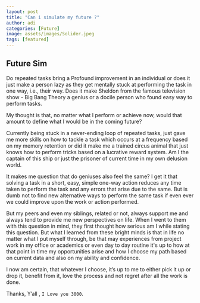```yaml
---
layout: post
title: "Can i simulate my future ?"
author: adi
categories: [Future]
image: assets/images/Solider.jpeg
tags: [featured]
---
```


## Future Sim

Do repeated tasks bring a Profound improvement in an individual or does it just make a person lazy as they get mentally stuck at performing the task in one way, i.e., their way. Does it make Sheldon from the famous television show - Big Bang Theory a genius or a docile person who found easy way to perform tasks.

My thought is that, no matter what I perform or achieve now, would that amount to define what I would be in the coming future?

Currently being stuck in a never-ending loop of repeated tasks, just gave me more skills on how to tackle a task which occurs at a frequency based on my memory retention or did it make me a trained circus animal that just knows how to perform tricks based on a lucrative reward system. Am I the captain of this ship or just the prisoner of current time in my own delusion world.

It makes me question that do geniuses also feel the same? I get it that solving a task in a short, easy, simple one-way action reduces any time taken to perform the task and any errors that arise due to the same. But is dumb not to find new alternative ways to perform the same task if even ever we could improve upon the work or action performed.

But my peers and even my siblings, related or not, always support me and always tend to provide me new perspectives on life. When I went to them with this question in mind, they first thought how serious am I while stating this question. But what I learned from these bright minds is that in life no matter what I put myself through, be that may experiences from project work in my office or academics or even day to day routine it's up to how at that point in time my opportunities arise and how I choose my path based on current data and also on my ability and confidence.

I now am certain, that whatever I choose, it’s up to me to either pick it up or drop it, benefit from it, love the process and not regret after all the work is done.

Thanks, Y’all , `I Love you 3000`.
